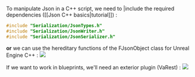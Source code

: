 To manipulate Json in a C++ script, we need to |include the required dependencies ([[Json C++ basics|tutorial]]) : 
```cpp
#include "Serialization/JsonTypes.h"
#include "Serialization/JsonWriter.h"
#include "Serialization/JsonSerializer.h"
```

**or** we can use the hereditary functions of the FJsonObject class for Unreal Engine C++ : 
![](https://www.youtube.com/watch?v=4wJ45mrzrkM)

If we want to work in blueprints, we'll need an exterior plugin (VaRest) : ![](https://www.youtube.com/watch?v=O8Rskgku8j4)
